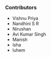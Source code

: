 ### Contributors

* Vishnu Priya
* Nandhini S R
* Nirushan
* Avi Kumar Singh
* Manish
* Isha
* luhem 
